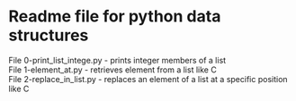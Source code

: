 # Readme file for python data structures

File 0-print_list_intege.py - prints integer members of a list  
File 1-element_at.py - retrieves element from a list like C  
File 2-replace_in_list.py - replaces an element of a list at a specific position like C
